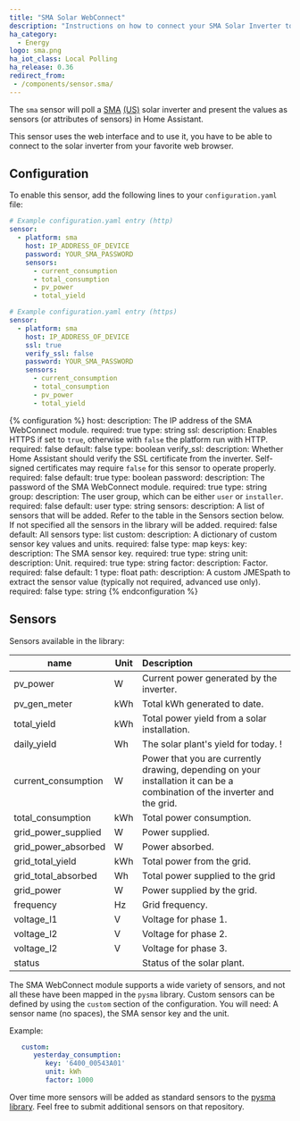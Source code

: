 ```yaml
---
title: "SMA Solar WebConnect"
description: "Instructions on how to connect your SMA Solar Inverter to Home Assistant."
ha_category:
  - Energy
logo: sma.png
ha_iot_class: Local Polling
ha_release: 0.36
redirect_from:
 - /components/sensor.sma/
---
```


The `sma` sensor will poll a [SMA](http://www.sma-solar.com/) [(US)](http://www.sma-america.com/) solar inverter and present the values as sensors (or attributes of sensors) in Home Assistant.

This sensor uses the web interface and to use it, you have to be able to connect to the solar inverter from your favorite web browser.

## Configuration

To enable this sensor, add the following lines to your `configuration.yaml` file:

```yaml
# Example configuration.yaml entry (http)
sensor:
  - platform: sma
    host: IP_ADDRESS_OF_DEVICE
    password: YOUR_SMA_PASSWORD
    sensors:
      - current_consumption
      - total_consumption
      - pv_power
      - total_yield

# Example configuration.yaml entry (https)
sensor:
  - platform: sma
    host: IP_ADDRESS_OF_DEVICE
    ssl: true
    verify_ssl: false
    password: YOUR_SMA_PASSWORD
    sensors:
      - current_consumption
      - total_consumption
      - pv_power
      - total_yield
```

{% configuration %}
host:
  description: The IP address of the SMA WebConnect module.
  required: true
  type: string
ssl:
  description: Enables HTTPS if set to `true`, otherwise with `false` the platform run with HTTP.
  required: false
  default: false
  type: boolean
verify_ssl:
  description: Whether Home Assistant should verify the SSL certificate from the inverter. Self-signed certificates may require `false` for this sensor to operate properly.
  required: false
  default: true
  type: boolean
password:
  description: The password of the SMA WebConnect module.
  required: true
  type: string
group:
  description: The user group, which can be either `user` or `installer`.
  required: false
  default: user
  type: string
sensors:
  description: A list of sensors that will be added. Refer to the table in the Sensors section below. If not specified all the sensors in the library will be added.
  required: false
  default: All sensors
  type: list
custom:
  description: A dictionary of custom sensor key values and units.
  required: false
  type: map
  keys:
    key:
      description: The SMA sensor key.
      required: true
      type: string
    unit:
      description: Unit.
      required: true
      type: string
    factor:
      description: Factor.
      required: false
      default: 1
      type: float
    path:
      description: A custom JMESpath to extract the sensor value (typically not required, advanced use only).
      required: false
      type: string
{% endconfiguration %}

## Sensors

Sensors available in the library:

| name         | Unit | Description   |
|--------------|------|:-------------------------------------------|
| pv_power     | W    | Current power generated by the inverter.   |
| pv_gen_meter | kWh  | Total kWh generated to date.               |
| total_yield  | kWh  | Total power yield from a solar installation. |
| daily_yield  | Wh   | The solar plant's yield for today.         !
| current_consumption | W | Power that you are currently drawing, depending on your installation it can be a combination of the inverter and the grid. |
| total_consumption | kWh | Total power consumption. |
| grid_power_supplied | W | Power supplied. |
| grid_power_absorbed | W | Power absorbed. |
| grid_total_yield | kWh | Total power from the grid. |
| grid_total_absorbed | Wh | Total power supplied to the grid
| grid_power | W | Power supplied by the grid. |
| frequency  | Hz | Grid frequency. |
| voltage_l1 | V | Voltage for phase 1. |
| voltage_l2 | V | Voltage for phase 2. |
| voltage_l2 | V | Voltage for phase 3. |
| status     |  | Status of the solar plant. |

The SMA WebConnect module supports a wide variety of sensors, and not all these have been mapped in the `pysma` library. Custom sensors can be defined by using the `custom` section of the configuration. You will need: A sensor name (no spaces), the SMA sensor key and the unit.

Example:

```yaml
   custom:
      yesterday_consumption:
         key: '6400_00543A01'
         unit: kWh
         factor: 1000
```

Over time more sensors will be added as standard sensors to the [pysma library](https://github.com/kellerza/pysma/blob/master/pysma/__init__.py#L100). Feel free to submit additional sensors on that repository.
